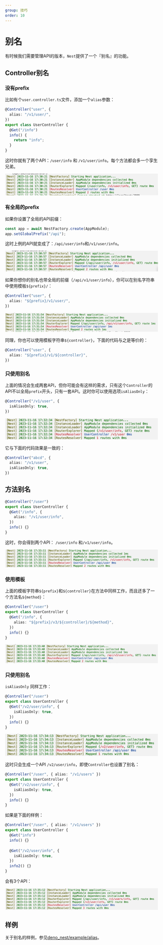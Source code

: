 ```yaml
---
group: 技巧
order: 10
---
```


# 别名

有时候我们需要管理API的版本，`Nest`提供了一个『别名』的功能。

## Controller别名

### 没有prefix

比如有个`user.controller.ts`文件，添加一个`alias`参数：

```typescript
@Controller("user", {
  alias: "/v1/user/",
})
export class UserController {
  @Get("/info")
  info() {
    return "info";
  }
}
```

这时你就有了两个API：`/user/info` 和 `/v1/user/info`。每个方法都会多一个孪生兄弟。

![image.png](./images/alias-1.png)

### 有全局的prefix

如果你设置了全局的API前缀：

```typescript
const app = await NestFactory.create(AppModule);
app.setGlobalPrefix("/api");
```

这时上例的API就变成了：`/api/user/info`和`/v1/user/info`。

![image.png](./images/alias-2.png)

如果你想你的别名也带全局的前缀（`/api/v1/user/info`），你可以在别名字符串中使用模板`${prefix}/`：

```typescript
@Controller("user", {
  alias: "${prefix}/v1/user/",
})
```

![image.png](./images/alias-3.png)

同理，你也可以使用模板字符串`${controller}`，下面的代码与之是等价的：

```typescript
@Controller("user", {
  alias: "${prefix}/v1/${controller}",
})
```

### 只使用别名

上面的情况会生成两套API，但你可能会有这样的需求，只有这个`Controller`的API不以全局`prefix`开头，只有一套API。这时你可以使用选项`isAliasOnly`：

```typescript
@Controller("/v1/user", {
  isAliasOnly: true,
})
```

![image.png](./images/alias-4.png)

它与下面的代码效果是一致的：

```typescript
@Controller("abcd", {
  alias: "/v1/user",
  isAliasOnly: true,
})
```

## 方法别名

```typescript
@Controller("/user")
export class UserController {
  @Get("/info", {
    alias: "/v1/user/info",
  })
  info() {}
}
```

这时，你会得到两个API： `/user/info` 和`/v1/user/info`。

![image.png](./images/alias-5.png)

### 使用模板

上面的模板字符串`${prefix}`和`${controller}`在方法中同样工作，而且还多了一个方法名`${method}`：

```typescript
@Controller("/user")
export class UserController {
  @Get("/info", {
    alias: "${prefix}/v3/${controller}/${method}",
  })
  info() {}
}
```

![image.png](./images/alias-6.png)

### 只使用别名

`isAliasOnly` 同样工作：

```typescript
@Controller("/user")
export class UserController {
  @Get("/v2/user/info", {
    isAliasOnly: true,
  })
  info() {}
}
```

![image.png](./images/alias-7.png)

这时只会生成一个API `/v2/user/info`，即使`Controller`也设置了别名：

```typescript
@Controller("/user", { alias: "/v1/users" })
export class UserController {
  @Get("/v2/user/info", {
    isAliasOnly: true,
  })
  info() {}
}
```

如果是下面的样例：

```typescript
@Controller("/user", { alias: "/v1/users" })
export class UserController {
  @Get("info")
  info() {}

  @Get("/v2/user/info", {
    isAliasOnly: true,
  })
  info2() {}
}
```

会有3个API：

![image.png](./images/alias-8.png)

## 样例

关于别名的样例，参见[deno_nest/example/alias](https://deno.land/x/deno_nest/example/alias?source)。
